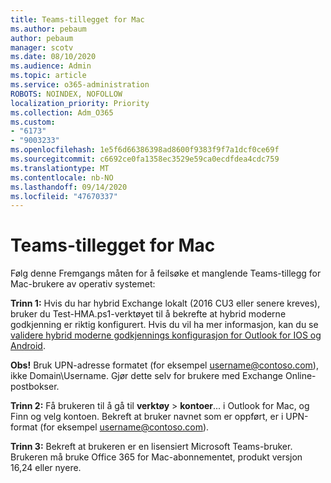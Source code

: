 ```yaml
---
title: Teams-tillegget for Mac
ms.author: pebaum
author: pebaum
manager: scotv
ms.date: 08/10/2020
ms.audience: Admin
ms.topic: article
ms.service: o365-administration
ROBOTS: NOINDEX, NOFOLLOW
localization_priority: Priority
ms.collection: Adm_O365
ms.custom:
- "6173"
- "9003233"
ms.openlocfilehash: 1e5f6d66386398ad8600f9383f9f7a1dcf0ce69f
ms.sourcegitcommit: c6692ce0fa1358ec3529e59ca0ecdfdea4cdc759
ms.translationtype: MT
ms.contentlocale: nb-NO
ms.lasthandoff: 09/14/2020
ms.locfileid: "47670337"
---
```

# <a name="teams-add-in-for-mac"></a>Teams-tillegget for Mac

Følg denne Fremgangs måten for å feilsøke et manglende Teams-tillegg for Mac-brukere av operativ systemet:

**Trinn 1:** Hvis du har hybrid Exchange lokalt (2016 CU3 eller senere kreves), bruker du Test-HMA.ps1-verktøyet til å bekrefte at hybrid moderne godkjenning er riktig konfigurert. Hvis du vil ha mer informasjon, kan du se [validere hybrid moderne godkjennings konfigurasjon for Outlook for IOS og Android](https://aka.ms/AA980zq).  

**Obs!** Bruk UPN-adresse formatet (for eksempel [username@contoso.com](mailto:username@contoso.com)), ikke Domain\Username. Gjør dette selv for brukere med Exchange Online-postbokser.

**Trinn 2:** Få brukeren til å gå til **verktøy**  >  **kontoer**... i Outlook for Mac, og Finn og velg kontoen. Bekreft at bruker navnet som er oppført, er i UPN-format (for eksempel [username@contoso.com](mailto:username@contoso.com)).

**Trinn 3:** Bekreft at brukeren er en lisensiert Microsoft Teams-bruker. Brukeren må bruke Office 365 for Mac-abonnementet, produkt versjon 16,24 eller nyere.